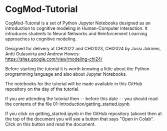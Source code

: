 # CogMod-Tutorial

CogMod-Tutorial is a set of Python Jupyter Notebooks designed as an introduction to cognitive modeling in Human-Computer Interaction. It introduces students to Neural Networks and Reinforcement Learning approaches to cognitive modeling.

Designed for delivery at CHI2022 and CHI2023, CHI2024 by Jussi Jokinen, Antti Oulasvirta and Andrew Howes: https://sites.google.com/view/modeling-chi24/

Before starting the tutorial it is worth knowing a little about the Python programming language and also about Jupyter Notebooks. 

The notebooks for the tutorial will be made available in this GitHub repository on the day of the tutorial. 

If you are attending the tutorial then -- before this date -- you should read the contents of the file 01-Introduction/getting_started.ipynb

If you click on getting_started.ipynb in the GitHub repository (above) then at the top of the document you will see a button that says "Open in Colab". Click on this button and read the document. 
